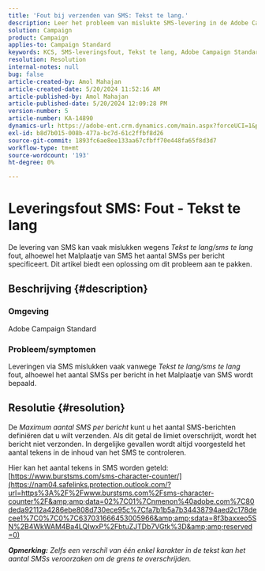 ```yaml
---
title: 'Fout bij verzenden van SMS: Tekst te lang.'
description: Leer het probleem van mislukte SMS-levering in de Adobe Campaign Standard op te lossen.
solution: Campaign
product: Campaign
applies-to: Campaign Standard
keywords: KCS, SMS-leveringsfout, Tekst te lang, Adobe Campaign Standard, ACS, fout
resolution: Resolution
internal-notes: null
bug: false
article-created-by: Amol Mahajan
article-created-date: 5/20/2024 11:52:16 AM
article-published-by: Amol Mahajan
article-published-date: 5/20/2024 12:09:28 PM
version-number: 5
article-number: KA-14890
dynamics-url: https://adobe-ent.crm.dynamics.com/main.aspx?forceUCI=1&pagetype=entityrecord&etn=knowledgearticle&id=4f165063-9f16-ef11-9f89-002248092444
exl-id: b8d7b015-008b-477a-bc7d-61c2ffbf8d26
source-git-commit: 1893fc6ae8ee133aa67cfbff70e448fa65f8d3d7
workflow-type: tm+mt
source-wordcount: '193'
ht-degree: 0%

---
```


# Leveringsfout SMS: Fout - Tekst te lang


De levering van SMS kan vaak mislukken wegens *Tekst te lang/sms te lang* fout, alhoewel het Malplaatje van SMS het aantal SMSs per bericht specificeert. Dit artikel biedt een oplossing om dit probleem aan te pakken.

## Beschrijving {#description}


### Omgeving

Adobe Campaign Standard



### Probleem/symptomen

Leveringen via SMS mislukken vaak vanwege *Tekst te lang/sms te lang* fout, alhoewel het aantal SMSs per bericht in het Malplaatje van SMS wordt bepaald.


## Resolutie {#resolution}


De *Maximum aantal SMS per bericht* kunt u het aantal SMS-berichten definiëren dat u wilt verzenden. Als dit getal de limiet overschrijdt, wordt het bericht niet verzonden. In dergelijke gevallen wordt altijd voorgesteld het aantal tekens in de inhoud van het SMS te controleren.

Hier kan het aantal tekens in SMS worden geteld: [https://www.burstsms.com/sms-character-counter/](https://nam04.safelinks.protection.outlook.com/?url=https%3A%2F%2Fwww.burstsms.com%2Fsms-character-counter%2F&amp;amp;data=02%7C01%7Cnmenon%40adobe.com%7C80deda92112a4286ebe808d730ece95c%7Cfa7b1b5a7b34438794aed2c178decee1%7C0%7C0%7C637031666453005966&amp;amp;sdata=8f3baxxeo5SN%2B4WkWAM4Ba4LQIwxP%2FbtuZJTDb7VGtk%3D&amp;amp;reserved=0)



<b>*Opmerking:</b> Zelfs een verschil van één enkel karakter in de tekst kan het aantal SMSs veroorzaken om de grens te overschrijden.*
